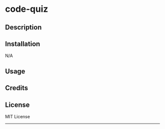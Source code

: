 # code-quiz

## Description



## Installation

N/A

## Usage



## Credits



## License

MIT License

---
